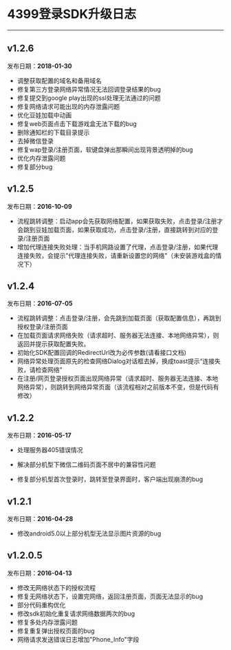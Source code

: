 ﻿# 4399登录SDK升级日志

----  

## v1.2.6

发布日期：__2018-01-30__

- 调整获取配置的域名和备用域名
- 修复第三方登录网络异常情况无法回调登录结果的bug
- 修复提交到google play出现的ssl处理无法通过的问题
- 修复网络请求可能出现的内存泄露问题
- 优化豆娃加载中动画
- 修复web页面点击下载游戏盒无法下载的bug
- 删除通知栏的下载目录提示
- 去掉微信登录
- 修复wap登录/注册页面，软键盘弹出那瞬间出现背景透明掉的bug
- 优化内存泄露问题
- 修复部分bug



## v1.2.5

发布日期：__2016-10-09__

- 流程跳转调整：启动app会先获取网络配置，如果获取失败，点击登录/注册才会跳到豆娃加载页面，如果获取成功，点击登录/注册，直接跳转到对应的登录/注册页面
- 增加代理连接失败处理：当手机网路设置了代理，点击登录/注册，如果代理连接失败，会提示"代理连接失败，请重新设置您的网络"（未安装游戏盒的情况下）

## v1.2.4

发布日期：__2016-07-05__

- 流程跳转调整：点击登录/注册，会先跳到加载页面（获取配置信息），再跳到授权登录/注册页面
- 在加载页面请求网络失败（请求超时、服务器无法连接、本地网络异常），则返回并提示获取配置失败。
- 初始化SDK配置回调的RedirectUrl改为必传参数(请看接口文档)
- 网络异常处理页面原先的检查网络Dialog对话框去掉，换成toast提示“连接失败，请检查网络”
- 在注册/网页登录授权页面出现网络异常（请求超时、服务器无法连接、本地网络异常），则跳转到网络异常页面（该流程相对之前版本不变，但是代码有修改）


## v1.2.2

发布日期：__2016-05-17__




- 处理服务器405错误情况

- 解决部分机型下微信二维码页面不居中的兼容性问题

- 修复部分机型首次登录时，跳转至登录界面时，客户端出现崩溃的bug




## v1.2.1

发布日期：__2016-04-28__




- 修改android5.0以上部分机型无法显示图片资源的bug







## v1.2.0.5
发布日期：__2016-04-13__

- 修改无网络状态下的授权流程
- 修复无网络状态下，设置完网络，返回注册页面，页面无法显示的bug
- 部分代码重构优化
- 修改sdk初始化重复请求网络数据两次的bug
- 修复多处内存泄露问题
- 修复重复弹出授权页面的bug
- 网络请求发送错误日志增加"Phone_Info"字段

















